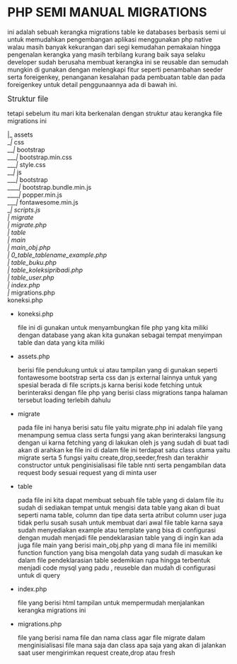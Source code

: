 <h1>PHP SEMI MANUAL MIGRATIONS</h1>
<P>ini adalah sebuah kerangka migrations table ke databases berbasis semi ui untuk memudahkan pengembangan aplikasi menggunakan php native walau masih banyak kekurangan dari segi
kemudahan pemakaian hingga pengenalan kerangka yang masih terbilang kurang baik saya selaku developer sudah berusaha membuat kerangka ini se reusable dan semudah mungkin di gunakan 
dengan melengkapi fitur seperti penambahan seeder serta foreigenkey, penanganan kesalahan pada pembuatan table dan pada foreigenkey untuk detail penggunaannya ada di bawah ini.</P>

<big>Struktur file</big>
<p>tetapi sebelum itu mari kita berkenalan dengan struktur atau kerangka file migrations ini</p>

|_ assets                          
__|_ css <br>
___|_ bootstrap <br>
____|_ bootstrap.min.css <br>
____|_ style.css <br>
___|_ js <br>
____|_ bootstrap <br>
_____|_ bootstrap.bundle.min.js <br>
_____|_ popper.min.js <br>
____|_ fontawesome.min.js <br>
_____|_ scripts.js <br>
|_ migrate <br>
_|_ migrate.php <br>
|_ table <br>
_|_ main <br>
__|_ main_obj.php <br>
_|_ 0_table_tablename_example.php <br>
_|_ table_buku.php <br>
_|_ table_koleksipribadi.php <br>
_|_ table_user.php <br>
|_ index.php <br>
|_ migrations.php <br>
koneksi.php <br>

<ul>
  <li>
    <span>koneksi.php</span>
    <p>file ini di gunakan untuk menyambungkan file php yang kita miliki dengan database yang akan kita gunakan sebagai tempat menyimpan table dan data yang kita miliki</p>
  </li>
  <li>
    <span>assets.php</span>
    <p>berisi file pendukung untuk ui atau tampilan yang di gunakan seperti fontawesome bootstrap serta css dan js external lainnya untuk yang spesial berada di file scripts.js karna berisi kode fetching untuk berinteraksi dengan file php yang berisi class migrations tanpa halaman tersebut loading terlebih dahulu</p>
  </li>
  <li>
    <span>migrate</span>
    <p>pada file ini hanya berisi satu file yaitu migrate.php ini adalah file yang menampung semua class serta fungsi yang akan berinteraksi langsung dengan ui karna fetching yang di lakukan oleh js yang sudah di buat tadi akan di arahkan ke file ini di dalam file ini terdapat satu class utama yaitu migrate serta 5 fungsi yaitu create,drop,seeder,fresh dan terakhir constructor untuk penginisialisasi file table nnti serta pengambilan data request body sesuai request yang di minta user </p>
  </li>
  <li>
    <span>table</span>
    <p>pada file ini kita dapat membuat sebuah file table yang di dalam file itu sudah di sediakan tempat untuk mengisi data table yang akan di buat seperti nama table, column dan tipe data serta atribut column user juga tidak perlu susah susah untuk membuat dari awal file table karna saya sudah menyediakan example atau template yang bisa di configurasi dengan mudah menjadi file pendeklarasian table yang di ingin kan ada juga file main yang berisi main_obj.php yang di mana file ini memiliki function function yang bisa mengolah data yang sudah di masukan ke dalam file pendeklarasian table sedemikian rupa hingga terbentuk menjadi code mysql yang padu , reuseble dan mudah di configurasi untuk di query </p>
  </li>
  <li>
    <span>index.php</span>
    <p>file yang berisi html tampilan untuk mempermudah menjalankan kerangka migrations ini </p>
  </li>
  <li>
    <span>migrations.php</span>
    <p>file yang berisi nama file dan nama class agar file migrate dalam menginisialisasi file mana saja dan class apa saja yang akan di jalankan saat user mengirimkan request create,drop atau fresh </p>
  </li>
  
</ul>

